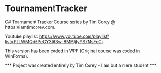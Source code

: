 # TournamentTracker

C# Tournament Tracker Course series by Tim Corey @ https://iamtimcorey.com.

Youtube playlist: https://www.youtube.com/playlist?list=PLLWMQd6PeGY3t63w-8MMIjIyYS7MsFcCi.

This version has been coded in WPF (Original course was coded in WinForms).

*** Project was created entirely by Tim Corey - I am but a mere student ***
